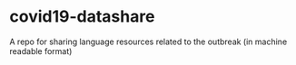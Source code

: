 # covid19-datashare
A repo for sharing language resources related to the outbreak (in machine readable format)
